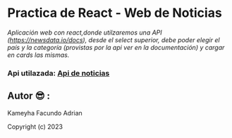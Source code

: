 # Practica de React - Web de Noticias

_Aplicación web con react,donde utilzaremos una API (https://newsdata.io/docs), desde el select superior, debe poder elegir el país y la categoría (provistas por la api ver en la documentación) y cargar en cards las mismas._

### Api utilazada: [Api de noticias ](https://newsdata.io/docs)

## Autor 😎 :

Kameyha Facundo Adrian

Copyright (c) 2023
